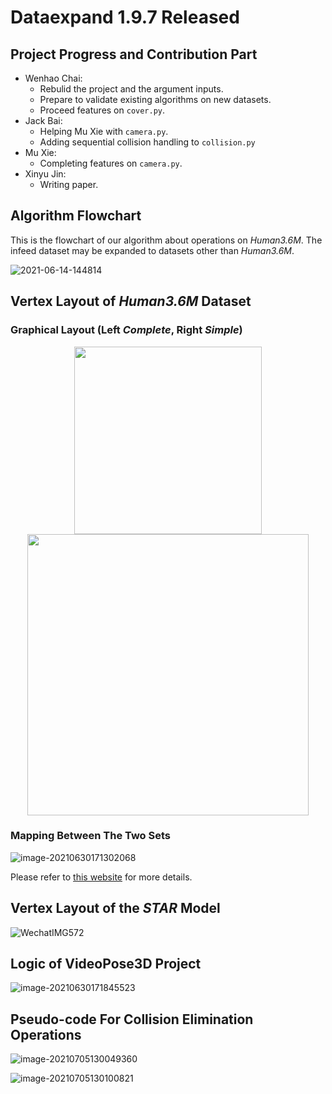 # Dataexpand 1.9.7 Released

## Project Progress and Contribution Part

-   Wenhao Chai: 
    -   Rebulid the project and the argument inputs.
    -   Prepare to validate existing algorithms on new datasets.
    -   Proceed features on `cover.py`.
-   Jack Bai: 
    -   Helping Mu Xie with `camera.py`.
    -   Adding sequential collision handling to `collision.py`
-   Mu Xie:
    -   Completing features on `camera.py`.
-   Xinyu Jin:
    -   Writing paper.



## Algorithm Flowchart

This is the flowchart of our algorithm about operations on *Human3.6M*. The infeed dataset may be expanded to datasets other than *Human3.6M*.

![2021-06-14-144814](http://jacklovespictures.oss-cn-beijing.aliyuncs.com/2021-06-15-021149.png)

## Vertex Layout of *Human3.6M* Dataset

### Graphical Layout (Left *Complete*, Right *Simple*)

<center class="half">    <img src="http://jacklovespictures.oss-cn-beijing.aliyuncs.com/2021-06-17-082747.png" width="300"/><img src="http://jacklovespictures.oss-cn-beijing.aliyuncs.com/2021-06-30-091119.png" width="450"/></center>

### Mapping Between The Two Sets

![image-20210630171302068](http://jacklovespictures.oss-cn-beijing.aliyuncs.com/2021-06-30-091302.png)

Please refer to [this website](https://www.stubbornhuang.com/529/) for more details.

## Vertex Layout of the *STAR* Model

![WechatIMG572](http://jacklovespictures.oss-cn-beijing.aliyuncs.com/2021-06-30-091732.png)

## Logic of VideoPose3D Project

![image-20210630171845523](http://jacklovespictures.oss-cn-beijing.aliyuncs.com/2021-06-30-091845.png)

## Pseudo-code For Collision Elimination Operations

![image-20210705130049360](http://jacklovespictures.oss-cn-beijing.aliyuncs.com/2021-07-05-050049.png)

![image-20210705130100821](http://jacklovespictures.oss-cn-beijing.aliyuncs.com/2021-07-05-050101.png)
